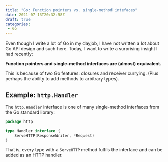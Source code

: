 ```yaml
---
title: "Go: Function pointers vs. single-method intefaces"
date: 2021-07-13T20:32:58Z
draft: true
categories:
 - Go
---
```

Even though I write a lot of Go in my dayjob, I have not written a lot about
Go API design and such here. Today, I want to write a surprising insight I had
recently:

**Function pointers and single-method interfaces are (almost) equivalent.**

This is because of two Go features: closures and receiver currying. (Plus
perhaps the ability to add methods to arbitrary types).

## Example: `http.Handler`

The `http.Handler` interface is one of many single-method interfaces from the
Go standard library:

```go
package http

type Handler interface {
	ServeHTTP(ResponseWriter, *Request)
}
```

That is, every type with a `ServeHTTP` method fulfils the interface and can be
added as an HTTP handler.
